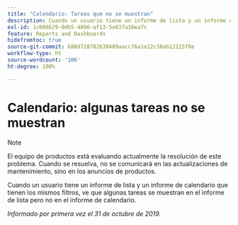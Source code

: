 ```yaml
---
title: "Calendario: Tareas que no se muestran"
description: Cuando un usuario tiene un informe de lista y un informe de calendario que tienen los mismos filtros, ve que algunas tareas se muestran en el informe de lista pero no en el informe de calendario.
exl-id: 1c606629-0db5-4096-af13-5e637a16ea7c
feature: Reports and Dashboards
hidefromtoc: true
source-git-commit: 688d728782638489aacc76a1a12c38ab12215f8e
workflow-type: ht
source-wordcount: '106'
ht-degree: 100%

---
```


# Calendario: algunas tareas no se muestran

>[!NOTE]
>
>El equipo de productos está evaluando actualmente la resolución de este problema. Cuando se resuelva, no se comunicará en las actualizaciones de mantenimiento, sino en los anuncios de productos.

Cuando un usuario tiene un informe de lista y un informe de calendario que tienen los mismos filtros, ve que algunas tareas se muestran en el informe de lista pero no en el informe de calendario.

_Informado por primera vez el 31 de octubre de 2019._
